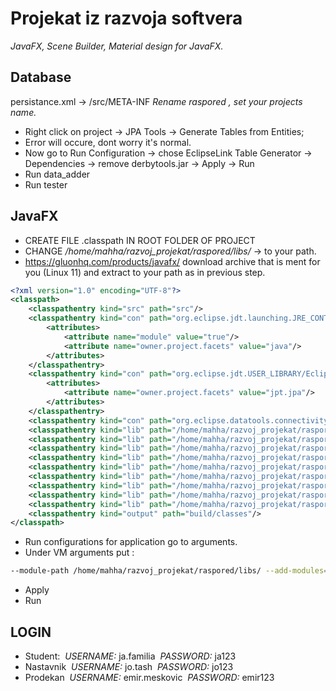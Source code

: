 # Projekat iz razvoja softvera
*JavaFX, Scene Builder, Material design for JavaFX.*

## Database

persistance.xml -> /src/META-INF *Rename raspored , set your projects name.*

* Right click on project -> JPA Tools -> Generate Tables from Entities;
* Error will occure, dont worry it's normal.
* Now go to Run Configuration -> chose EclipseLink Table Generator -> Dependencies -> remove derbytools.jar -> Apply -> Run 
* Run data_adder
* Run tester

## JavaFX

* CREATE FILE .classpath IN ROOT FOLDER OF PROJECT 
* CHANGE */home/mahha/razvoj_projekat/raspored/libs/* -> to your path.
* https://gluonhq.com/products/javafx/ download archive that is ment for you (Linux 11) and extract to your path as in previous step.

```xml
<?xml version="1.0" encoding="UTF-8"?>
<classpath>
	<classpathentry kind="src" path="src"/>
	<classpathentry kind="con" path="org.eclipse.jdt.launching.JRE_CONTAINER/org.eclipse.jdt.internal.debug.ui.launcher.StandardVMType/JavaSE-11">
		<attributes>
			<attribute name="module" value="true"/>
			<attribute name="owner.project.facets" value="java"/>
		</attributes>
	</classpathentry>
	<classpathentry kind="con" path="org.eclipse.jdt.USER_LIBRARY/EclipseLink 2.5.2">
		<attributes>
			<attribute name="owner.project.facets" value="jpt.jpa"/>
		</attributes>
	</classpathentry>
	<classpathentry kind="con" path="org.eclipse.datatools.connectivity.jdt.DRIVERLIBRARY/Derby Embedded JDBC Driver"/>
	<classpathentry kind="lib" path="/home/mahha/razvoj_projekat/raspored/libs/src.zip"/>
	<classpathentry kind="lib" path="/home/mahha/razvoj_projekat/raspored/libs/javafx-swt.jar"/>
	<classpathentry kind="lib" path="/home/mahha/razvoj_projekat/raspored/libs/javafx.web.jar"/>
	<classpathentry kind="lib" path="/home/mahha/razvoj_projekat/raspored/libs/javafx.swing.jar"/>
	<classpathentry kind="lib" path="/home/mahha/razvoj_projekat/raspored/libs/javafx.media.jar"/>
	<classpathentry kind="lib" path="/home/mahha/razvoj_projekat/raspored/libs/javafx.graphics.jar"/>
	<classpathentry kind="lib" path="/home/mahha/razvoj_projekat/raspored/libs/javafx.fxml.jar"/>
	<classpathentry kind="lib" path="/home/mahha/razvoj_projekat/raspored/libs/javafx.controls.jar"/>
	<classpathentry kind="lib" path="/home/mahha/razvoj_projekat/raspored/libs/javafx.base.jar"/>
	<classpathentry kind="output" path="build/classes"/>
</classpath>
```

* Run configurations for application go to arguments.
* Under VM arguments put :
```bash
--module-path /home/mahha/razvoj_projekat/raspored/libs/ --add-modules=javafx.controls,javafx.fxml
```
* Apply
* Run

## LOGIN

* Student:&nbsp;
	*USERNAME:* ja.familia&nbsp;
	*PASSWORD:* ja123&nbsp;
* Nastavnik&nbsp;
	*USERNAME:* jo.tash&nbsp;
	*PASSWORD:* jo123&nbsp;
* Prodekan&nbsp;
	*USERNAME:* emir.meskovic&nbsp;
	*PASSWORD:* emir123&nbsp;
